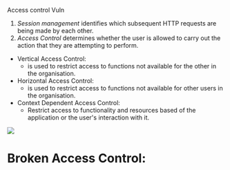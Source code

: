 Access control Vuln

1. *Session management* identifies which subsequent HTTP requests are being made by each other.
2. *Access Control* determines whether the user is allowed to carry out the action that they are attempting to perform.

- Vertical Access Control:
	- is used to restrict access to functions not available for the other in the organisation.
- Horizontal Access Control:
	- is used to restrict access to functions not available for other users in the organisation.
- Context Dependent Access Control:
	- Restrict access to functionality and resources based of the application or the user's interaction with it.

![](Pasted%20image%2020250121234235.png)

# Broken Access Control:

